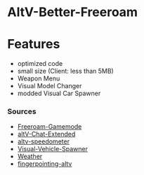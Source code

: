 # AltV-Better-Freeroam

# Features
- optimized code
- small size (Client: less than 5MB)
- Weapon Menu
- Visual Model Changer
- modded Visual Car Spawner

### Sources
- [Freeroam-Gamemode](https://github.com/altV-Resources-by-Neta/Freeroam-Gamemode)
- [altV-Chat-Extended](https://github.com/Stuyk/altV-Chat-Extended)
- [altv-speedometer](https://github.com/Blackbandit1804/altV-speedometer)
- [Visual-Vehicle-Spawner](https://github.com/dusieq95/Visual-Vehicle-Spawner)
- [Weather](https://github.com/MateqB/altv-os-weather-time-sync)
- [fingerpointing-altv](https://github.com/tastydev/fingerpointing-altv)
